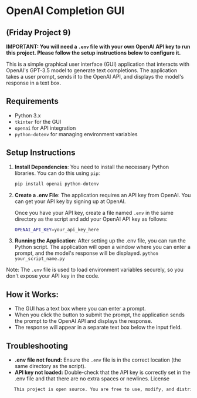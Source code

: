 
# OpenAI Completion GUI 
## (Friday Project 9)   

**IMPORTANT: You will need a `.env` file with your own OpenAI API key to run this project. Please follow the setup instructions below to configure it.**

This is a simple graphical user interface (GUI) application that interacts with OpenAI's GPT-3.5 model to generate text completions. The application takes a user prompt, sends it to the OpenAI API, and displays the model's response in a text box.

## Requirements

- Python 3.x
- `tkinter` for the GUI
- `openai` for API integration
- `python-dotenv` for managing environment variables

## Setup Instructions

1. **Install Dependencies**:
   You need to install the necessary Python libraries. You can do this using `pip`:

   ```bash
   pip install openai python-dotenv

2. **Create a .env File**: The application requires an API key from OpenAI. You can get your API key by signing up at OpenAI.

    Once you have your API key, create a file named `.env` in the same directory as the script and add your OpenAI API key as follows:

    ```bash   
    OPENAI_API_KEY=your_api_key_here

3. **Running the Application**: After setting up the .env file, you can run the Python script. The application will open a window where you can enter a prompt, and the model's response will be displayed.
`python your_script_name.py`

Note: The `.env` file is used to load environment variables securely, so you don't expose your API key in the code.

## How it Works:
- The GUI has a text box where you can enter a prompt.
- When you click the button to submit the prompt, the application sends the prompt to the OpenAI API and displays the response.
- The response will appear in a separate text box below the input field.

## Troubleshooting
- **.env file not found:** Ensure the `.env` file is in the correct location (the same directory as the script).
- **API key not loaded:** Double-check that the API key is correctly set in the .env file and that there are no extra spaces or newlines.
License
 ```bash
    This project is open source. You are free to use, modify, and distribute it under the MIT License.""" 
